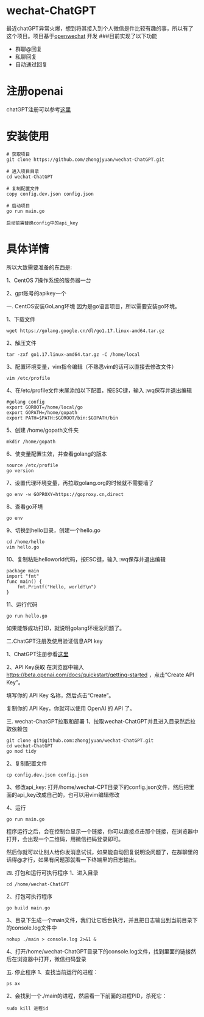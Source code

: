 # wechat-ChatGPT
最近chatGPT异常火爆，想到将其接入到个人微信是件比较有趣的事，所以有了这个项目。项目基于[openwechat](https://github.com/eatmoreapple/openwechat)
开发
###目前实现了以下功能
 + 群聊@回复
 + 私聊回复
 + 自动通过回复
 
# 注册openai
chatGPT注册可以参考[这里](https://mp.weixin.qq.com/s/GfBn1BW02PJSw7gDHJcLlw)

# 安装使用
````
# 获取项目
git clone https://github.com/zhongjyuan/wechat-ChatGPT.git

# 进入项目目录
cd wechat-ChatGPT

# 复制配置文件
copy config.dev.json config.json

# 启动项目
go run main.go

启动前需替换config中的api_key
````

# 具体详情
所以大致需要准备的东西是:

1、CentOS 7操作系统的服务器一台

2、gpt账号的apikey一个

一. CentOS安装GoLang环境
因为是go语言项目，所以需要安装go环境。

1、下载文件
```shell
wget https://golang.google.cn/dl/go1.17.linux-amd64.tar.gz
```

2、解压文件
```shell
tar -zxf go1.17.linux-amd64.tar.gz -C /home/local
```

3、配置环境变量，vim指令编辑（不熟悉vim的话可以直接去修改文件）
```shell
vim /etc/profile
```

4、在/etc/profile文件末尾添加以下配置，按ESC键，输入 :wq保存并退出编辑
```shell
#golang config
export GOROOT=/home/local/go 
export GOPATH=/home/gopath
export PATH=$PATH:$GOROOT/bin:$GOPATH/bin
```

5、创建 /home/gopath文件夹
```shell
mkdir /home/gopath
```

6、使变量配置生效，并查看golang的版本
```shell
source /etc/profile
go version
```

7、设置代理环境变量，再拉取golang.org的时候就不需要墙了
```shell
go env -w GOPROXY=https://goproxy.cn,direct
```

8、查看go环境
```shell
go env
```

9、切换到hello目录，创建一个hello.go
```shell
cd /home/hello
vim hello.go
```

10、复制粘贴helloworld代码，按ESC键，输入 :wq保存并退出编辑
```shell
package main  
import "fmt"  
func main() {  
    fmt.Printf("Hello, world!\n")  
}
```

11、运行代码
```shell
go run hello.go
```
如果能够成功打印，就说明golang环境没问题了。

二.ChatGPT注册及使用验证信息API key

1、ChatGPT注册参看[这里](https://mp.weixin.qq.com/s/GfBn1BW02PJSw7gDHJcLlw)

2、API Key获取
在浏览器中输入 https://beta.openai.com/docs/quickstart/getting-started ，点击“Create API Key”。

填写你的 API Key 名称，然后点击“Create”。

复制你的 API Key，你就可以使用 OpenAI 的 API 了。

三. wechat-ChatGPT拉取和部署
1、拉取wechat-ChatGPT并且进入目录然后拉取依赖包
```shell
git clone git@github.com:zhongjyuan/wechat-ChatGPT.git
cd wechat-ChatGPT
go mod tidy
```

2、复制配置文件
```shell
cp config.dev.json config.json
```

3、修改api_key: 打开/home/wechat-CPT目录下的config.json文件，然后把里面的api_key改成自己的，也可以用vim编辑修改

4、运行
```shell
go run main.go
```
程序运行之后，会在控制台显示一个链接，你可以直接点击那个链接，在浏览器中打开，会出现一个二维码，用微信扫码登录即可。

然后你就可以让别人给你发消息试试，如果能自动回复说明没问题了，在群聊里的话得@才行，如果有问题那就看一下终端里的日志输出。

四. 打包和运行可执行程序
1、进入目录
```shell
cd /home/wechat-ChatGPT
```

2、打包可执行程序
```shell
go build main.go
```

3、目录下生成一个main文件，我们让它后台执行，并且把日志输出到当前目录下的console.log文件中
```shell
nohup ./main > console.log 2>&1 &
```
4、打开/home/wechat-ChatGPT目录下的console.log文件，找到里面的链接然后在浏览器中打开，微信扫码登录

五. 停止程序
1、查找当前运行的进程：
```shell
ps ax
```
2、会找到一个./main的进程，然后看一下前面的进程PID，杀死它：
```shell
sudo kill 进程id
```
